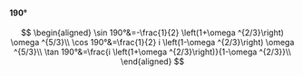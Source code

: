 #### 190°

$$
\begin{aligned}
\sin 190°&=-\frac{1}{2} \left(1+\omega ^{2/3}\right) \omega ^{5/3}\\
\cos 190°&=\frac{1}{2} i \left(1-\omega ^{2/3}\right) \omega ^{5/3}\\
\tan 190°&=\frac{i \left(1+\omega ^{2/3}\right)}{1-\omega ^{2/3}}\\
\end{aligned}
$$

